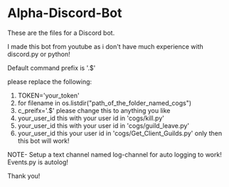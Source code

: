 # Alpha-Discord-Bot

These are the files for a Discord bot.

I made this bot from youtube as i don't have much experience with discord.py or python!

Default command prefix is '.$'

please replace the following:
1. TOKEN='your_token'
2. for filename in os.listdir("path_of_the_folder_named_cogs")
3. c_preifx='.$' please change this to anything you like
4. your_user_id this with your user id in 'cogs/kill.py'
5. your_user_id this with your user id in 'cogs/guild_leave.py'
6. your_user_id this your user id in 'cogs/Get_Client_Guilds.py'
only then this bot will work!


NOTE-
Setup a text channel named log-channel for auto logging to work!
Events.py is autolog!

Thank you!
